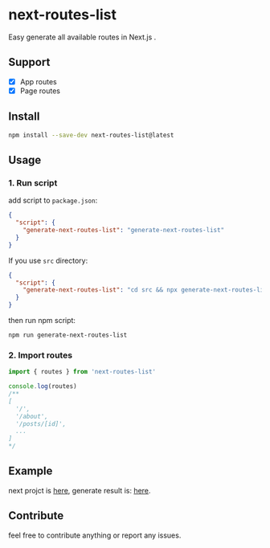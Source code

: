 # next-routes-list
Easy generate all available routes in Next.js .

## Support
- [x] App routes
- [x] Page routes

## Install
```bash
npm install --save-dev next-routes-list@latest
```

## Usage

### 1. Run script

add script to `package.json`:
```json
{
  "script": {
    "generate-next-routes-list": "generate-next-routes-list"
  }
}
```
If you use `src` directory:
```json
{
  "script": {
    "generate-next-routes-list": "cd src && npx generate-next-routes-list"
  }
}
```

then run npm script:
```shell
npm run generate-next-routes-list
```

### 2. Import routes
```ts
import { routes } from 'next-routes-list'

console.log(routes)
/**
[
  '/',
  '/about',
  '/posts/[id]',
  ...
]
*/
```

## Example
next projct is [here](./test/next-project/), generate result is: [here](./test/routes.js).

## Contribute
feel free to contribute anything or report any issues.
